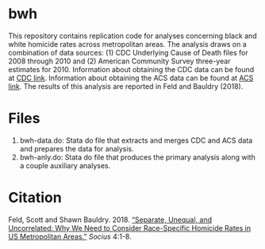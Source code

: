 # bwh
This repository contains replication code for analyses concerning black and white homicide rates across metropolitan areas. The analysis draws on a combination of data sources: (1) CDC Underlying Cause of Death files for 2008 through 2010 and (2) American Community Survey three-year estimates for 2010. Information about obtaining the CDC data can be found at [CDC link](https://wonder.cdc.gov/ucd-icd10.html). Information about obtaining the ACS data can be found at [ACS link](https://factfinder.census.gov/faces/nav/jsf/pages/index.xhtml). The results of this analysis are reported in Feld and Bauldry (2018).

# Files
1. bwh-data.do: Stata do file that extracts and merges CDC and ACS data and prepares the data for analysis.
2. bwh-anly.do: Stata do file that produces the primary analysis along with a couple auxiliary analyses.

# Citation
Feld, Scott and Shawn Bauldry. 2018. [“Separate, Unequal, and Uncorrelated: Why We Need to Consider Race-Specific Homicide Rates in US Metropolitan Areas.”](http://journals.sagepub.com/doi/full/10.1177/2378023118773959) *Socius* 4:1-8.
